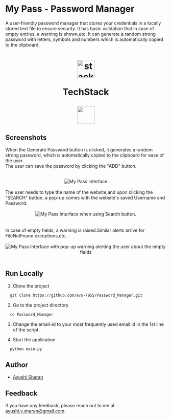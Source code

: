 # My Pass - Password Manager
A user-friendly password manager that stores your credentials in a locally stored text file to ensure security.
It has basic validation that in case of empty entries, a warning is shown,etc.
It can generate a random strong password with letters, symbols and numbers which is automatically copied to the clipboard.

<h1 align="center">
  <img src="https://ik.imagekit.io/pq7opoglh/GitHub_ReadMe/stack_GjMfbKvDP.svg?ik-sdk-version=javascript-1.4.3&updatedAt=1655143763495" width="55" alt="stacklogo-python" />

 TechStack</h1>

<div align="center"><img width="55" src="https://raw.githubusercontent.com/gilbarbara/logos/master/logos/python.svg"/>
</div>

## Screenshots
When the Generate Password button is clicked, it generates a random strong password, which is automatically copied to the clipboard for ease of the user.
<br>
The user can save the password by clicking the "ADD" button.
<br>
<br>
<div align="center">
    <img src="https://ik.imagekit.io/pq7opoglh/GitHub_ReadMe/PythonMiniProjects/Pwd_Manager/Password_Manager_interface_Fi9fTAqsi.png?ik-sdk-version=javascript-1.4.3&updatedAt=1666062148887" alt="My Pass interface"/>
</div>
<br>
The user needs to type the name of the website,and upon clicking the "SEARCH" button, a pop-up comes with the website's saved Username and Password.
<br>
<br>
<div align="center">
  <img align="center" src="https://ik.imagekit.io/pq7opoglh/GitHub_ReadMe/PythonMiniProjects/Pwd_Manager/Search_pwd_M15aIXhal.png?ik-sdk-version=javascript-1.4.3&updatedAt=1666062149432" alt="My Pass Interface when using Search button."/>
</div>
<br>
<br>
In case of empty fields, a warning is raised.Similar alerts arrive for FileNotFound exceptions,etc.
<br>
<br>
<div align="center">
  <img src="https://ik.imagekit.io/pq7opoglh/GitHub_ReadMe/PythonMiniProjects/Pwd_Manager/Password_Empty_Error_vC_Fb0cO_.png?ik-sdk-version=javascript-1.4.3&updatedAt=1666062148792" alt="My Pass Interface with pop-up warning alerting the user about the empty fields"/>
</div>
<br>

## Run Locally

1. Clone the project

```bash
  git clone https://github.com/avs-7955/Password_Manager.git
```

2. Go to the project directory

```bash
  cd Password_Manager
```
3. Change the email-id to your most frequently used email id in the 1st line of the script.

4. Start the application

```bash
  python main.py
```


## Author

- [Ayushi Sharan](https://github.com/avs-7955)


## Feedback

If you have any feedback, please reach out to me at ayushi.v.sharan@gmail.com.
